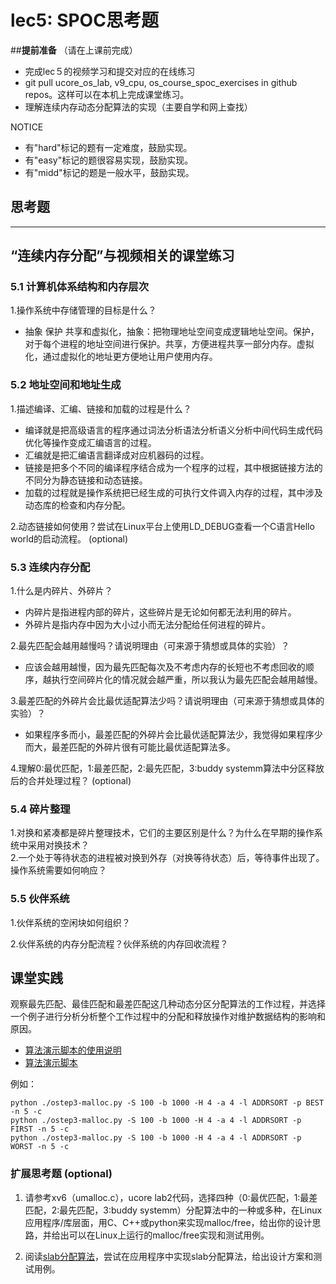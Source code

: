 # lec5: SPOC思考题

##**提前准备**
（请在上课前完成）

- 完成lec５的视频学习和提交对应的在线练习
- git pull ucore_os_lab, v9_cpu, os_course_spoc_exercises in github repos。这样可以在本机上完成课堂练习。
- 理解连续内存动态分配算法的实现（主要自学和网上查找）

NOTICE
- 有"hard"标记的题有一定难度，鼓励实现。
- 有"easy"标记的题很容易实现，鼓励实现。
- 有"midd"标记的题是一般水平，鼓励实现。


## 思考题
---

## “连续内存分配”与视频相关的课堂练习

### 5.1 计算机体系结构和内存层次

1.操作系统中存储管理的目标是什么？
   - 抽象 保护 共享和虚拟化，抽象：把物理地址空间变成逻辑地址空间。保护，对于每个进程的地址空间进行保护。共享，方便进程共享一部分内存。虚拟化，通过虚拟化的地址更方便地让用户使用内存。


### 5.2 地址空间和地址生成
1.描述编译、汇编、链接和加载的过程是什么？
   - 编译就是把高级语言的程序通过词法分析语法分析语义分析中间代码生成代码优化等操作变成汇编语言的过程。
   - 汇编就是把汇编语言翻译成对应机器码的过程。
   - 链接是把多个不同的编译程序结合成为一个程序的过程，其中根据链接方法的不同分为静态链接和动态链接。
   - 加载的过程就是操作系统把已经生成的可执行文件调入内存的过程，其中涉及动态库的检查和内存分配。
    
2.动态链接如何使用？尝试在Linux平台上使用LD_DEBUG查看一个C语言Hello world的启动流程。  (optional)



### 5.3 连续内存分配
1.什么是内碎片、外碎片？
   - 内碎片是指进程内部的碎片，这些碎片是无论如何都无法利用的碎片。
   - 外碎片是指内存中因为大小过小而无法分配给任何进程的碎片。
   
2.最先匹配会越用越慢吗？请说明理由（可来源于猜想或具体的实验）？
   - 应该会越用越慢，因为最先匹配每次及不考虑内存的长短也不考虑回收的顺序，越执行空间碎片化的情况就会越严重，所以我认为最先匹配会越用越慢。
   
3.最差匹配的外碎片会比最优适配算法少吗？请说明理由（可来源于猜想或具体的实验）？
   - 如果程序多而小，最差匹配的外碎片会比最优适配算法少，我觉得如果程序少而大，最差匹配的外碎片很有可能比最优适配算法多。

4.理解0:最优匹配，1:最差匹配，2:最先匹配，3:buddy systemm算法中分区释放后的合并处理过程？ (optional)


### 5.4 碎片整理
1.对换和紧凑都是碎片整理技术，它们的主要区别是什么？为什么在早期的操作系统中采用对换技术？  
2.一个处于等待状态的进程被对换到外存（对换等待状态）后，等待事件出现了。操作系统需要如何响应？

### 5.5 伙伴系统
1.伙伴系统的空闲块如何组织？

2.伙伴系统的内存分配流程？伙伴系统的内存回收流程？

## 课堂实践

观察最先匹配、最佳匹配和最差匹配这几种动态分区分配算法的工作过程，并选择一个例子进行分析分析整个工作过程中的分配和释放操作对维护数据结构的影响和原因。

  * [算法演示脚本的使用说明](https://github.com/chyyuu/os_tutorial_lab/blob/master/ostep/ostep3-malloc.md)
  * [算法演示脚本](https://github.com/chyyuu/os_tutorial_lab/blob/master/ostep/ostep3-malloc.py)

例如：
```
python ./ostep3-malloc.py -S 100 -b 1000 -H 4 -a 4 -l ADDRSORT -p BEST -n 5 -c
python ./ostep3-malloc.py -S 100 -b 1000 -H 4 -a 4 -l ADDRSORT -p FIRST -n 5 -c
python ./ostep3-malloc.py -S 100 -b 1000 -H 4 -a 4 -l ADDRSORT -p WORST -n 5 -c
```

### 扩展思考题 (optional)

1. 请参考xv6（umalloc.c），ucore lab2代码，选择四种（0:最优匹配，1:最差匹配，2:最先匹配，3:buddy systemm）分配算法中的一种或多种，在Linux应用程序/库层面，用C、C++或python来实现malloc/free，给出你的设计思路，并给出可以在Linux上运行的malloc/free实现和测试用例。


2. 阅读[slab分配算法](http://en.wikipedia.org/wiki/Slab_allocation)，尝试在应用程序中实现slab分配算法，给出设计方案和测试用例。
